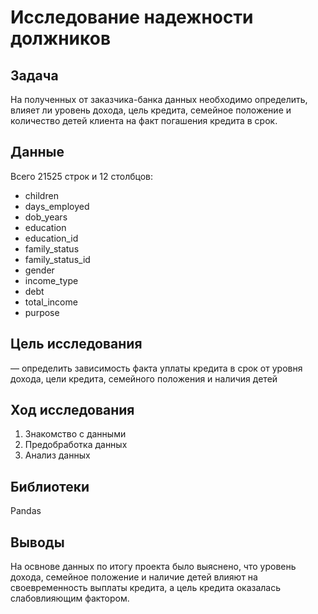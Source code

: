 # Исследование надежности должников

## Задача
На полученных от заказчика-банка данных необходимо определить, влияет ли уровень дохода, цель кредита, семейное положение и количество детей клиента на факт погашения кредита в срок.

## Данные

Всего 21525 строк и 12 столбцов:

* children
* days_employed
* dob_years
* education
* education_id
* family_status
* family_status_id
* gender
* income_type
* debt
* total_income
* purpose

## Цель исследования
 — определить зависимость факта уплаты кредита в срок от уровня дохода, цели кредита, семейного положения и наличия детей

## Ход исследования

1. Знакомство с данными 
2. Предобработка данных
3. Анализ данных

## Библиотеки 
Pandas

## Выводы

На освнове данных по итогу проекта было выяснено, что уровень дохода, семейное положение и наличие детей влияют на своевременность выплаты кредита, а цель кредита оказалась слабовлияющим фактором.
